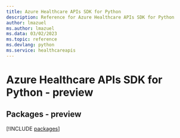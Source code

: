 ```yaml
---
title: Azure Healthcare APIs SDK for Python
description: Reference for Azure Healthcare APIs SDK for Python
author: lmazuel
ms.author: lmazuel
ms.data: 03/02/2023
ms.topic: reference
ms.devlang: python
ms.service: healthcareapis
---
```

# Azure Healthcare APIs SDK for Python - preview
## Packages - preview
[!INCLUDE [packages](healthcare-apis-index.md)]